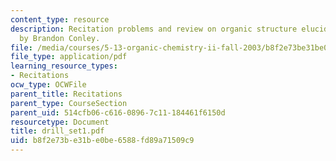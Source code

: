 ```yaml
---
content_type: resource
description: Recitation problems and review on organic structure elucidation, prepared
  by Brandon Conley.
file: /media/courses/5-13-organic-chemistry-ii-fall-2003/b8f2e73be31be0be6588fd89a71509c9_drill_set1.pdf
file_type: application/pdf
learning_resource_types:
- Recitations
ocw_type: OCWFile
parent_title: Recitations
parent_type: CourseSection
parent_uid: 514cfb06-c616-0896-7c11-184461f6150d
resourcetype: Document
title: drill_set1.pdf
uid: b8f2e73b-e31b-e0be-6588-fd89a71509c9
---
```

